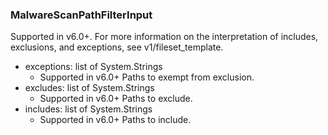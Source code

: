 ### MalwareScanPathFilterInput
Supported in v6.0+. For more information on the interpretation of includes, exclusions, and exceptions, see v1/fileset_template.

- exceptions: list of System.Strings
  - Supported in v6.0+
      Paths to exempt from exclusion.
- excludes: list of System.Strings
  - Supported in v6.0+
      Paths to exclude.
- includes: list of System.Strings
  - Supported in v6.0+
      Paths to include.
